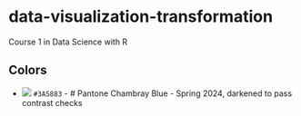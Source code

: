 # data-visualization-transformation

Course 1 in Data Science with R

## Colors

- ![](https://placehold.co/15x15/3A5883/3A5883.png) `#3A5883` - # Pantone Chambray Blue - Spring 2024, darkened to pass contrast checks
